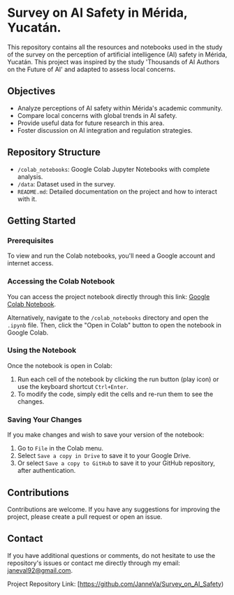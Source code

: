 # Survey on AI Safety in Mérida, Yucatán.
This repository contains all the resources and notebooks used in the study of the survey on the perception of artificial intelligence (AI) safety in Mérida, Yucatán. This project was inspired by the study 'Thousands of AI Authors on the Future of AI' and adapted to assess local concerns.

## Objectives

- Analyze perceptions of AI safety within Mérida's academic community.
- Compare local concerns with global trends in AI safety.
- Provide useful data for future research in this area.
- Foster discussion on AI integration and regulation strategies.

## Repository Structure

- `/colab_notebooks`: Google Colab Jupyter Notebooks with complete analysis.
- `/data`: Dataset used in the survey.
- `README.md`: Detailed documentation on the project and how to interact with it.

## Getting Started

### Prerequisites

To view and run the Colab notebooks, you'll need a Google account and internet access.

### Accessing the Colab Notebook

You can access the project notebook directly through this link: [Google Colab Notebook](https://colab.research.google.com/github/your-username/your-repository/blob/main/colab_notebook.ipynb).

Alternatively, navigate to the `/colab_notebooks` directory and open the `.ipynb` file. Then, click the "Open in Colab" button to open the notebook in Google Colab.

### Using the Notebook

Once the notebook is open in Colab:

1. Run each cell of the notebook by clicking the run button (play icon) or use the keyboard shortcut `Ctrl+Enter`.
2. To modify the code, simply edit the cells and re-run them to see the changes.

### Saving Your Changes

If you make changes and wish to save your version of the notebook:

1. Go to `File` in the Colab menu.
2. Select `Save a copy in Drive` to save it to your Google Drive.
3. Or select `Save a copy to GitHub` to save it to your GitHub repository, after authentication.

## Contributions

Contributions are welcome. If you have any suggestions for improving the project, please create a pull request or open an issue.

## Contact

If you have additional questions or comments, do not hesitate to use the repository's issues or contact me directly through my email: janeval92@gmail.com.

Project Repository Link: [https://github.com/JanneVa/Survey_on_AI_Safety)

